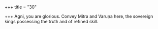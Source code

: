 +++
title = "30"

+++
Agni, you are glorious. Convey Mitra and Varuṇa here,
the sovereign kings possessing the truth and of refined skill.
